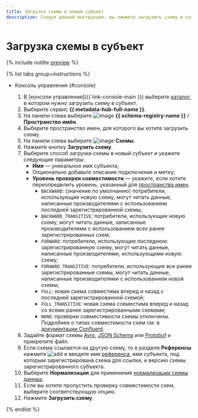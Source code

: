 ```yaml
---
title: Загрузка схемы в новый субъект
description: Следуя данной инструкции, вы сможете загрузить схему и создать субъект.
---
```


# Загрузка схемы в субъект

{% include notitle [preview](../../_includes/note-preview.md) %}

{% list tabs group=instructions %}

- Консоль управления {#console}
  
  1. В [консоли управления]({{ link-console-main }}) выберите [каталог](../../resource-manager/concepts/resources-hierarchy.md#folder), в котором нужно загрузить схему в субъект.
  1. Выберите сервис **{{ metadata-hub-full-name }}**.
  1. Hа панели слева выберите ![image](../../_assets/console-icons/layout-cells.svg) **{{ schema-registry-name }}** / **Пространство имён**.
  1. Выберите пространство имен, для которого вы хотите загрузить схему.
  1. На панели слева выберите ![image](../../_assets/console-icons/branches-down.svg) **Схемы**.
  1. Нажмите кнопку **Загрузить схему**.
  1. Выберите способ загрузки схемы в новый субъект и укажите следующие параметры:
      * **Имя** — уникальное имя субъекта;
      * Опционально добавьте описание подключения и метку;
      * **Уровень проверки совместимости** — укажите, если хотите переопределить уровень, указанный для [пространства имен](create-name-space.md).
        * `BACKWARD`: (значение по умолчанию) потребители, использующие новую схему, могут читать данные, написанные производителями с использованием последней зарегистрированной схемы;
        * `BACKWARD_TRANSITIVE`: потребители, использующие новую схему, могут читать данные, записанные производителями с использованием всех ранее зарегистрированных схем;
        * `FORWARD`: потребители, использующие последнюю зарегистрированную схему, могут читать данные, написанные производителями, использующими новую схему;
        * `FORWARD_TRANSITIVE`: потребители, использующие все ранее зарегистрированные схемы, могут читать данные, написанные производителями с использованием новой схемы;
        * `FULL`: новая схема совместима вперед и назад с последней зарегистрированной схемой;
        * `FULL_TRANSITIVE`: новая схема совместима вперед и назад со всеми ранее зарегистрированными схемами;
        * `NONE`: проверки совместимости схемы отключены.
          Подробнее о типах совместимости схем см. в [документации Confluent](https://docs.confluent.io/platform/current/schema-registry/fundamentals/schema-evolution.html#compatibility-types).
  1. Задайте формат схемы [Avro](https://avro.apache.org/), [JSON Schema](https://json-schema.org/) или [Protobuf](https://protobuf.dev/) и прикрепите файл.
  1. Если схема ссылается на другую схему, то в разделе **Референсы** нажмите ![add](../../_assets/console-icons/plus.svg) и введите имя [референса](../../metadata-hub/concepts/schema-registry.md#reference), имя субъекта, под которым зарегистрирована схема для ссылки, и версию схемы зарегистрированного субъекта.
  1. Выберите **Нормализация** для применения [нормализации схемы данных](https://docs.confluent.io/platform/current/schema-registry/fundamentals/serdes-develop/index.html#schema-normalization).
  1. Если вы хотите пропустить проверку совместимости схем, выберите соответствующую опцию.
  1. Нажмите **Загрузить схему**.

{% endlist %}
